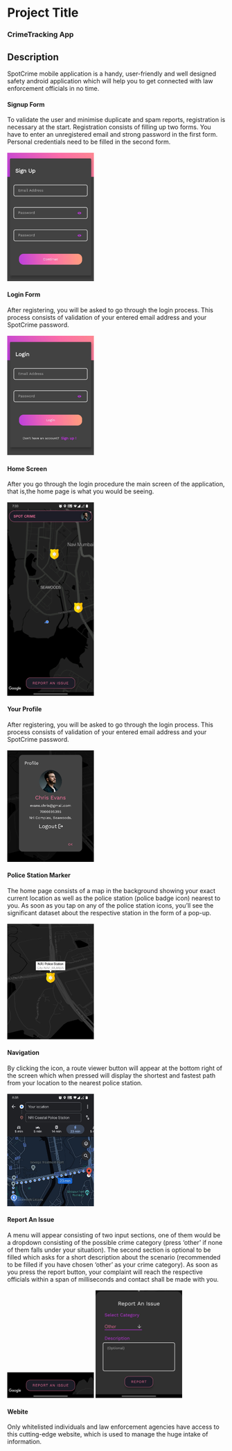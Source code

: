 # Project Title
<h3>CrimeTracking App</h3>


## Description

SpotCrime mobile application is a handy, user-friendly and well designed
safety android application which will help you to get connected with
law enforcement officials in no time.

<h4>Signup Form</h4>
To validate the user and minimise duplicate and spam reports, registration is necessary at the start. Registration consists of filling up two forms. You have to enter an unregistered email and strong password in the first form. Personal credentials need to be filled in the second form.<br><br>
<img src="Screenshots/mobile2.png" width="200" >
<h4>Login Form</h4>
After registering, you will be asked to go through the login process. This process consists of validation of your entered email address and your SpotCrime password.<br><br>
<img src="Screenshots/mobile1.png" width="200" >
<h4>Home Screen</h4>
After you go through the login procedure the main screen of the application, that is,the home page is what you would be seeing.<br><br>
<img src="Screenshots/mobile3.jpg" width="200" >
<h4>Your Profile</h4>
After registering, you will be asked to go through the login process. This process consists of validation of your entered email address and your SpotCrime password.<br><br>
<img src="Screenshots/mobile5.jpg" width="200" >
<h4>Police Station Marker</h4>
The home page consists of a map in the background showing your exact current location as well as the police station (police badge icon) nearest to you. As soon as you tap on any of the police station icons, you’ll see the significant dataset about the respective station in the form of a pop-up.<br><br>
<img src="Screenshots/mobile6.jpg" width="200" >
<h4>Navigation</h4>
By clicking the icon, a route viewer button will appear at the bottom right of the screen which when pressed will display the shortest and fastest path from your location to the nearest police station.<br><br>
<img src="Screenshots/mobile7.jpg" width="200" >
<h4>Report An Issue</h4>
A menu will appear consisting of two input sections, one of them would be a dropdown consisting of the possible crime category (press ‘other’ if none of them falls under your situation). The second section is optional to be filled which asks for a short description about the scenario (recommended to be filled if you have chosen ‘other’ as your crime category). As soon as you press the report button, your complaint will reach the respective officials within a span of milliseconds and contact shall be made with you.<br><br>
<img src="Screenshots/mobile8.jpg" width="200" >
<img src="Screenshots/mobile9.jpg" width="200" >
<h4>Webite</h4>
Only whitelisted individuals and law enforcement agencies have access to this cutting-edge website,
which is used to manage the huge intake of information.

